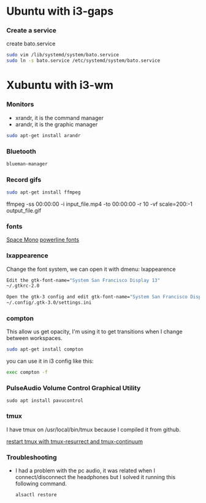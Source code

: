 # Ubuntu with i3-gaps

### Create a service

create bato.service

```sh
sudo vim /lib/systemd/system/bato.service
sudo ln -s bato.service /etc/systemd/system/bato.service
```

# Xubuntu with i3-wm

### Monitors

- xrandr, it is the command manager
- arandr, it is the graphic manager

```sh
sudo apt-get install arandr
```

### Bluetooth

```sh
blueman-manager
```

### Record gifs

```bash
sudo apt-get install ffmpeg
```

ffmpeg -ss 00:00:00 -i input_file.mp4 -to 00:00:00 -r 10 -vf scale=200:-1 output_file.gif

### fonts

[Space Mono](https://fonts.google.com/specimen/Space+Mono)
[powerline fonts](https://github.com/powerline/fonts)

### lxappearence

Change the font system, we can open it with dmenu: lxappearence

```sh
Edit the gtk-font-name="System San Francisco Display 13"
~/.gtkrc-2.0

Open the gtk-3 config and edit gtk-font-name="System San Francisco Display 13"
~/.config/.gtk-3.0/settings.ini
```

### compton

This allow us get opacity, I'm using it to get transitions when I change between workspaces.

```sh
sudo apt-get install compton
```

you can use it in i3 config like this:

```sh
exec compton -f
```

### PulseAudio Volume Control Graphical Utility

```
sudo apt install pavucontrol
```

### tmux

I have tmux on /usr/local/bin/tmux because I compiled it from github.

[restart tmux with tmux-resurrect and tmux-continuum](https://www.rockyourcode.com/how-to-start-and-restore-tmux-sessions-automatically-with-tmux-continuum/)

### Troubleshooting

- I had a problem with the pc audio, it was related when I connect/disconnect
  the headphones but I solved it running this following command.

  ```sh
  alsactl restore
  ```
